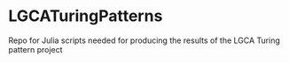 # LGCATuringPatterns
Repo for Julia scripts needed for producing the results of the LGCA Turing pattern project
